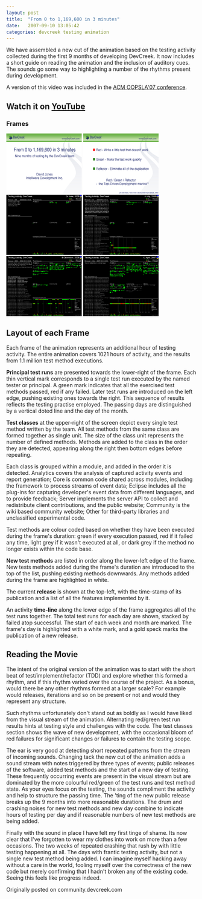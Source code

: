 ```yaml
---
layout: post
title:  "From 0 to 1,169,600 in 3 minutes"
date:   2007-09-10 13:05:42
categories: devcreek testing animation
---
```


We have assembled a new cut of the animation based on the testing activity collected during the first 9 months of developing DevCreek. It now
 includes a short guide on reading the animation and the inclusion of auditory cues. The sounds go some way to highlighting a number of the rhythms present during development.

A version of this video was included in the [ACM OOPSLA'07 conference](https://dl.acm.org/citation.cfm?id=1297846.1297857).

## Watch it on <a href="http://www.youtube.com/watch?v=B23362liGVQ" class="iconExternal">YouTube</a>


### Frames

![From](/assets/2007-09-10-from-0-to-1169600-in-3-minutes/200px-frames0.png)
![DPus](/assets/2007-09-10-from-0-to-1169600-in-3-minutes/200px-frame1.png)
![DPus](/assets/2007-09-10-from-0-to-1169600-in-3-minutes/200px-anim0.png)
![DPus](/assets/2007-09-10-from-0-to-1169600-in-3-minutes/200px-anim1.png)
![DPus](/assets/2007-09-10-from-0-to-1169600-in-3-minutes/200px-anim3.png)
![DPus](/assets/2007-09-10-from-0-to-1169600-in-3-minutes/200px-anim5.png)

## Layout of each Frame

Each frame of the animation represents an additional hour of testing activity. The entire animation covers 1021 hours of activity, and the results from 1.1 million test method executions.

__Principal test runs__ are presented towards the lower-right of the frame. Each thin vertical mark corresponds to a single test run executed by the named tester or principal. A green mark
 indicates that all the exercised test methods passed, red if any failed. Later test runs are introduced on the left edge, pushing existing ones towards the right. This sequence of results reflects
 the testing practise employed. The passing days are distinguished by a vertical doted line and the day of the month.

__Test classes__ at the upper-right of the screen depict every single test method written by the team. All test methods from the same class are formed together as single unit. The size of the
 class unit represents the number of defined methods. Methods are added to the class in the order they are detected, appearing along the right then bottom edges before repeating.

 Each class is grouped within a module, and added in the order it is detected. Analytics covers the analysis of captured activity events and report generation; Core is common code shared across
 modules, including the framework to process streams of event data; Eclipse includes all the plug-ins for capturing developer's event data from different languages, and to provide feedback; Server
 implements the server API to collect and redistribute client contributions, and the public website; Community is the wiki based community website; Other for third-party libraries and unclassified
 experimental code.

Test methods are colour coded based on whether they have been executed during the frame's duration: green if every execution passed, red if it failed any time, light grey if it wasn't executed at
 all, or dark grey if the method no longer exists within the code base.

__New test methods__ are listed in order along the lower-left edge of the frame. New tests methods added during the frame's duration are introduced to the top of the list, pushing existing
 methods downwards. Any methods added during the frame are highlighted in white.

The current __release__ is shown at the top-left, with the time-stamp of its publication and a list of all the features implemented by it.

An activity __time-line__ along the lower edge of the frame aggregates all of the test runs together. The total test runs for each day are shown, stacked by failed atop successful. The start of
 each week and month are marked. The frame's day is highlighted with a white mark, and a gold speck marks the publication of a new release.

## Reading the Movie

The intent of the original version of the animation was to start with the short beat of test/implement/refactor (TDD) and explore whether this formed a rhythm, and if this rhythm varied over the
 course of the project. As a bonus, would there be any other rhythms formed at a larger scale? For example would releases, iterations and so on be present or not and would they represent any
 structure.

Such rhythms unfortunately don't stand out as boldly as I would have liked from the visual stream of the animation. Alternating red/green test run results hints at testing style and challenges
 with the code. The test classes section shows the wave of new development, with the occasional bloom of red failures for significant changes or failures to contain the testing scope.

The ear is very good at detecting short repeated patterns from the stream of incoming sounds. Changing tack the new cut of the animation adds a sound stream with notes triggered by three types of
 events; public releases of the software, added test methods and the start of a new day of testing. These frequently occurring events are present in the visual stream but are dominated by the more
 colourful red/green of the test runs and test method state. As your eyes focus on the testing, the sounds compliment the activity and help to structure the passing time. The 'ting of the new public
 release breaks up the 9 months into more reasonable durations. The drum and crashing noises for new test methods and new day combine to indicate hours of testing per day and if reasonable numbers of
 new test methods are being added.

Finally with the sound in place I have felt my first tinge of shame. Its now clear that I've forgotten to wear my clothes into work on more than a few occasions. The two weeks of repeated crashing
 that rush by with little testing happening at all. The days with frantic testing activity, but not a single new test method being added. I can imagine myself hacking away without a care in the
 world, fooling myself over the correctness of the new code but merely confirming that I hadn't broken any of the existing code. Seeing this feels like progress indeed.

<p class="well">Originally posted on community.devcreek.com</p>